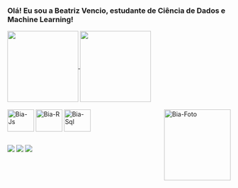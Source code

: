 ### Olá! Eu sou a Beatriz Vencio, estudante de Ciência de Dados e Machine Learning!

<a href="https://github.com/BeatrizVencio/github-readme-stats">
  <img height="160" align="center" src="https://github-readme-stats.vercel.app/api?username=BeatrizVencio&show_icons=true&count_private=true&show_icons=true&theme=algolia" />
</a>
<a href="https://github.com/BeatrizVencio/convoychat">
  <img height="160" align="center" src="https://github-readme-stats.vercel.app/api/top-langs?username=BeatrizVencio&layout=compact&langs_count=8&card_width=320&theme=algolia" />
</a>



<div style="display: inline_block"><br>
  <img align="center" alt="Bia-Js" height="50" width="60" src="https://cdn.jsdelivr.net/gh/devicons/devicon@latest/icons/python/python-original.svg"/>
  <img align="center" alt="Bia-R" height="50" width="60" src="https://cdn.jsdelivr.net/gh/devicons/devicon@latest/icons/r/r-original.svg"/>
  <img align="center" alt="Bia-Sql" height="50" width="60" src="https://cdn.jsdelivr.net/gh/devicons/devicon@latest/icons/mysql/mysql-original.svg" />
  <img align="right" alt="Bia-Foto" height="160" width="150" src="https://cdn.discordapp.com/attachments/1237134264076865680/1237134468935057578/338224_LQNlXuiu.png?ex=663a8ac2&is=66393942&hm=c39a7cb1053a3d899a7c895136a6f00930b546b4c760840b30880b1540c4e0ad&" />
</div>

## 

<div> 
  <a href="https://www.instagram.com/beatriz_vencio/" target="_blank"><img src="https://img.shields.io/badge/-Instagram-%23E4405F?style=for-the-badge&logo=instagram&logoColor=white" target="_blank"></a>
  <a href = "mailto:beatrizvencio@gmail.com"><img src="https://img.shields.io/badge/-Gmail-%23333?style=for-the-badge&logo=gmail&logoColor=white" target="_blank"></a>
  <a href="https://www.linkedin.com/in/beatriz-vencio-192593237/" target="_blank"><img src="https://img.shields.io/badge/-LinkedIn-%230077B5?style=for-the-badge&logo=linkedin&logoColor=white" target="_blank">
</div>












